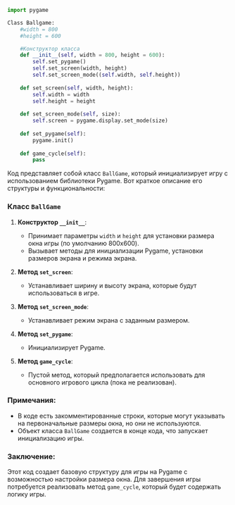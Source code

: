 ```python
import pygame

Class Ballgame:
	#width = 800
	#height = 600

	#Конструктор класса
	def __init__(self, width = 800, height = 600):
	    self.set_pygame()
	    self.set_screen(width, height)
	    self.set_screen_mode((self.width, self.height))
	
	def set_screen(self, width, height):
	    self.width = width
	    self.height = height
	
	def set_screen_mode(self, size):
	    self.screen = pygame.display.set_mode(size)
	
	def set_pygame(self):
	    pygame.init()
	
	def game_cycle(self):
	    pass
```

Код представляет собой класс `BallGame`, который инициализирует игру с использованием библиотеки Pygame. Вот краткое описание его структуры и функциональности:

### Класс `BallGame`

1. **Конструктор `__init__`**:
    
    - Принимает параметры `width` и `height` для установки размера окна игры (по умолчанию 800x600).
    - Вызывает методы для инициализации Pygame, установки размеров экрана и режима экрана.
2. **Метод `set_screen`**:
    
    - Устанавливает ширину и высоту экрана, которые будут использоваться в игре.
3. **Метод `set_screen_mode`**:
    
    - Устанавливает режим экрана с заданным размером.
4. **Метод `set_pygame`**:
    
    - Инициализирует Pygame.
5. **Метод `game_cycle`**:
    
    - Пустой метод, который предполагается использовать для основного игрового цикла (пока не реализован).

### Примечания:

- В коде есть закомментированные строки, которые могут указывать на первоначальные размеры окна, но они не используются.
- Объект класса `BallGame` создается в конце кода, что запускает инициализацию игры.

### Заключение:

Этот код создает базовую структуру для игры на Pygame с возможностью настройки размера окна. Для завершения игры потребуется реализовать метод `game_cycle`, который будет содержать логику игры.